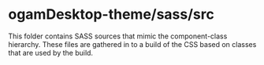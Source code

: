 # ogamDesktop-theme/sass/src

This folder contains SASS sources that mimic the component-class hierarchy. These files
are gathered in to a build of the CSS based on classes that are used by the build.
